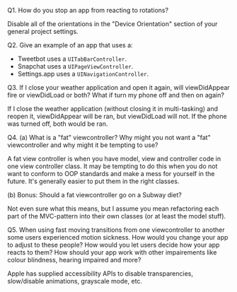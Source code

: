 Q1. How do you stop an app from reacting to rotations?

Disable all of the orientations in the "Device Orientation" section of your general project settings. 

Q2. Give an example of an app that uses a:

- Tweetbot uses a `UITabBarController`.
- Snapchat uses a `UIPageViewController`.
- Settings.app uses a `UINavigationController`.

Q3. If I close your weather application and open it again, will viewDidAppear fire or viewDidLoad or both? What if turn my phone off and then on again?

If I close the weather application (without closing it in multi-tasking) and reopen it, viewDidAppear will be ran, but viewDidLoad will not. If the phone was turned off, both would be ran.

Q4. (a) What is a "fat" viewcontroller? Why might you not want a "fat" viewcontroller and why might it be tempting to use?

A fat view controller is when you have model, view and controller code in one view controller class. It may be tempting to do this when you do not want to conform to OOP standards and make a mess for yourself in the future. It's generally easier to put them in the right classes.

(b) Bonus: Should a fat viewcontroller go on a Subway diet?

Not even sure what this means, but I assume you mean refactoring each part of the MVC-pattern into their own classes (or at least the model stuff).

Q5. When using fast moving transitions from one viewcontroller to another some users experienced motion sickness. How would you change your app to adjust to these people? How would you let users decide how your app reacts to them? How should your app work with other impairements like colour blindness, hearing impaired and more?

Apple has supplied accessibility APIs to disable transparencies, slow/disable animations, grayscale mode, etc.
